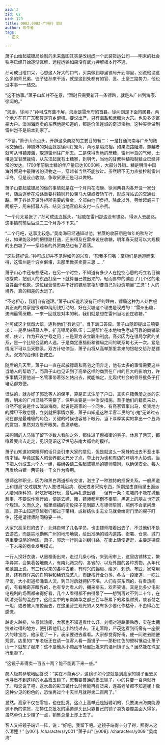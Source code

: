 ```yaml
---
aid: 2
zid: 82
uid: 129
title: 0002.0082-广州行（四）
author: 吹牛者
tags: 
 - 正文

---
```




  萧子山给起威镖局绘制的未来蓝图其实是改组成一个武装货运公司——明末的社会秩序已经开始逐渐瓦解，远程运输如果没有武力押解根本行不通。

  孙可成目瞪口呆，心想这人好大的口气，买卖做到哪里镖局开到哪里，别说他没这么多的师兄弟、徒子徒孙来干活，就是这到处都有的官、匪、土豪三路势力，他也没本事一一结交。

  “这不妨事。”萧子山却并不在意，“暂时只需要新开一条镖路，就是从广州到海康、徐闻的。”

  “海康、徐闻？”孙可成有些不解，海康是雷州府的首县，徐闻则是下面的属县。两个地方在在广东都算是穷乡僻壤。要说出产，只有海盐和蔗糖为大宗。也没多少富豪大户。澳洲海商卖的东西他是知道的，都是价值连城的奇货宝物，这种买卖做到雷州岂不是赔本到家了。

  “不错。”萧子山点点头。开辟这条商路的主要目的有二：一是打通海南与广州的陆地交通线，博铺港的对面就是徐闻灯笼角，两地是隔海相。如果海路阻滞，穿越者就可从博铺渡海，取道雷州往广州去。二是获得当地的蔗糖，雷州半岛的气候、土壤适宜甘蔗栽培，从东汉起就有土糖寮，到明代，当地的甘蔗种植和制糖业已经非常的发达。1700年前后土糖的年产量已达10000吨，大部分外销。糖是明清中国海外贸易中最赚钱的货物之一，穿越者当然不能放过。虽然眼下无力直接控制雷州半岛，但是设点收购，争取货源还是可以做的。

  萧子山要起威镖局的做的事情就是在一个月内在海康、徐闻两县内各开设一家分号，随后逐步在沿路重要村镇则开设骡马大店或者轿车行，形成驿站式的交通线路。至于各处开设外柜所需要的资金，全部由他们负担。除此以外，另给起威三千两银子，用来招募人员、结交当地官府和支付一应杂费。

  “一个月太紧张了，”孙可成连连摇头，“起威在雷州那边没有镖路，得派人去趟路。这事情前前后后没二三个月办不下来。”

  “二个月吧，这事比较急。”吴南海已经通知过他，甘蔗的收获期是每年的秋冬时分，如果能及时的把镖路打通，还来得及在雷州设庄收糖，明年春天就可以大规模的出白糖了——穿越者的外贸商品也有了着落。

  “这些还好说。”孙可成却并不见得如何的兴奋，“恕我多句嘴：掌柜们是远道而来得，这雷州是个穷乡僻壤，去那里做买卖要三思……”

  萧子山心中还有些感动，在另一个时空，不知道有多少人在挖空心思的巧立名目骗取拨款，把别人的东西打磨一下就算自己做出来的，轻而易举的骗走了几个亿的老百姓血汗税款。这位经营情形并不好的镖局掌柜却要自己对投资项目“三思”！人的境界，真的相差的太远了。

  “不必担心，我们自有道理。”萧子山知道若没有正经的理由，镖局这种为人处世极其正派的商家是很难单纯用钱打动的，好在买糖这个理由是现成的：“雷州出糖，澳洲最需蔗糖，一来一回就是对本的利。我们就是想在雷州当地设庄收糖。”

  孙可成这才恍然大悟，连称他们“有远见”，当下满口答应。萧子山随即提出三项要求：一是尽快招募人手，扩充镖局的队伍；二是帮忙在本地物色老成可靠的商铺掌柜、伙计，作为开设字号之用；三是双方设立联络制度。高弟因为在镖局学武的关系，是一个比较合适的人选，于是商定惠福街和镖局之间的联系每七天一次。紧急情况下可以当天联系。双方计较停当，萧子山将从高举那里拿来的银帖交给孙总镖头。双方的合作即告成立。

  随后的几天里，萧子山一直在起威镖局和高宅之间奔走，他有太多的事情需要这些当地人的帮助了。而萧子山也见识到了高举这样的商贾在广州的巨大的影响力，许多事情只要他派一名管事带着张名帖出去，就能搞定，比现代社会的领导批条子打电话都方便。

  很快的，就办好了郭逸等人的保甲，算是正式注册了户口，其实户籍黄册之类的东西，明末的广州已经不需要了，保甲主要是一种治安措施。至于他们的籍贯来处，自然不能说是什么澳洲海商，就说是高家的一个同乡。有高家管事出马，负责地方的牌甲不敢怠慢，立刻就把事情办妥，萧子山知道这种半官半民的“小鬼”无论过去现在都是最难缠的角色，关键的时候也容易下眼药，当下厚厚实实的拿出一个五两的赏包，果然对方眉开眼笑，愈发恭敬。

  采购团的人马除了留下少数人看船之外，都住进了惠福街的宅子。休息了两天，都嚷着要出去走走，见识见识这17世纪东南大都会的模样。

  萧子山知道如果阻碍的话只会引来大家的意见，但是就这么一窝蜂的出去不惹出事情才怪。毕竟这些人的营养都太充分了点，举止行为也和周边的环境不大协调。当下把人分成五六个人一组，每组各请二名起威镖局的镖师陪同，以确保安全。每人再发给白银一两铜钱一千文作为零用。

  镖师这种职业，因为和黑白两道都有交谊，滋生了一种独特的担保关系。一般黑道上和镖局“交过朋友”的人要进城治病、观光或者采购东西，照例是由镖局里出面派人陪同照料的，好吃好喝好玩，最后再礼送出城——但有一条：进城的不能在城里惹事，不要说作案行凶，便是去嫖、赌，镖师都照例不奉陪，黑道上的朋友也守这个规矩。久而久之，城里缉捕的衙役探子见到匪人有镖师陪同，照例不会拿问盘查。萧子山知道穿越者们都过于带相，成群结伙出去立马就会给衙门里的探子盯住，还是请镖师陪同稳妥一些。

  大家兴高采烈的去了，北炜自带了几名学员，也由镖师陪着出去了，不过他们不是去游览，而是实地勘察广州的地形地貌，绘出准确的城内道路、衙署、仓廪、城门等重要设施的地图。萧子、郭逸一行则由刘纲引路，在街上随便逛逛，主要是探查一下未来的商业发展模式。

  一行人换好衣装，从惠福街出来，走过几条小街，来到闹市上，这里店铺林立，繁华异常，会集着各地商人，有南北两京的、各省的、以及外国的各种货物。从年代和范围上说，有三代以来的各种古董，有时兴的锦缎、绫罗、刺绣、布匹、家常用具，还有西洋来的自鸣钟和稀奇玩艺儿。商肆按行业分类，各占一段街道。一吃过早饭，大小街道都涌着人流，到巳时后就拥挤不堪。人们有买东西的，有看热闹的，有看稀奇开眼界的，也有专为看人的，拥来挤去，欢声笑语。真是比多少电影电视剧的场面都来得好看，几个人看得都不由得呆了——想到再过不到二十年，在明清交替的混战中，这红尘中的东南繁华之都三百年积累下的累累财货，或者付之一炬，或者被人抢掠而去，在这里营生观光的人又有多少要化作枯骨，不由得心生感慨。

  越走人越挤，生意越热闹，大家也不知道看什么好。刘纲对道路很熟悉，实在太拥挤难过得的地方，便引着他们走小路绕过去。正走着路，严茂达看到街旁有一座很大的珠宝店，他示意了一下，表示要进去看看。大家都觉得好奇，便一同进去随便观赏。店里的广东老板正在请一位客人看一面镜子——那粉红色的塑料镶边让萧子山一下就想了起来：这不是他从小商品市场里批发来的温州镜子么？居然能在珠宝行里卖了。

  “这镜子非得卖一百五十两？能不能再下来一些。”

  商人极其恭敬地回答说：“实在不能再少，这镜子如今您就是到高家的铺子里去买也寻觅不到这样的水晶霞玉镜了，您若要普通的墨玉镜子，小的只要一百两就行了。和您说了吧，这水晶的彩玉镜什么时候能再有货来，连高老爷都不知道呢！像这种少见的粉色的，恐怕再过个十天半月就得卖二百两了。”

  显然，高家不仅在零售，也在批发。这点上高举还是挺聪明的，只要澳洲海商能源源不断的供货，把持住总批发的渠道源头比只靠自己的铺子卖货要覆盖面大得多，虽然单价上少赚了一点，销售总量上却上去了。

  客人又把镜子端详一阵，说：“好吧，我留下吧。这镜子端得十分了得，照得人这么清楚！”
[y001]: /characters/y001 "萧子山"
[y009]: /characters/y009 "吴南海"



